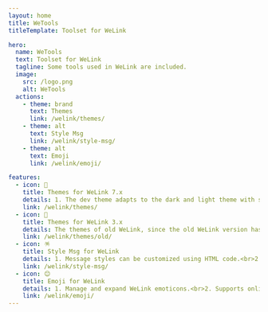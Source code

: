 ```yaml
---
layout: home
title: WeTools
titleTemplate: Toolset for WeLink

hero:
  name: WeTools
  text: Toolset for WeLink
  tagline: Some tools used in WeLink are included.
  image:
    src: /logo.png
    alt: WeTools
  actions:
    - theme: brand
      text: Themes
      link: /welink/themes/
    - theme: alt
      text: Style Msg
      link: /welink/style-msg/
    - theme: alt
      text: Emoji
      link: /welink/emoji/

features:
  - icon: 🎨
    title: Themes for WeLink 7.x
    details: 1. The dev theme adapts to the dark and light theme with some gradient background colors.<br>2. The super theme is based on the dev theme and integrates multiple customized themes.
    link: /welink/themes/
  - icon: 🌈
    title: Themes for WeLink 3.x
    details: The themes of old WeLink, since the old WeLink version has sunset, the theme is no longer updated, so it is recommended to use the 7.x version
    link: /welink/themes/old/
  - icon: 🪅
    title: Style Msg for WeLink
    details: 1. Message styles can be customized using HTML code.<br>2. Allow users to control the display of custom messages through whitelist or blacklist.
    link: /welink/style-msg/
  - icon: 😊
    title: Emoji for WeLink
    details: 1. Manage and expand WeLink emoticons.<br>2. Supports online search for emoticons.
    link: /welink/emoji/
---
```


<style></style>
